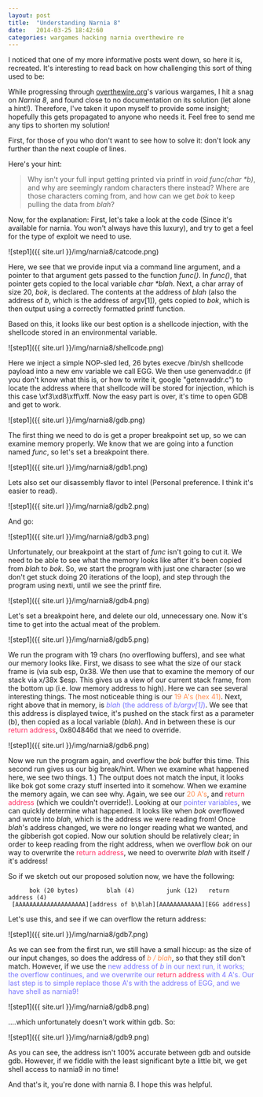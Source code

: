 ```yaml
---
layout: post
title:  "Understanding Narnia 8"
date:   2014-03-25 18:42:60
categories: wargames hacking narnia overthewire re
---
```

I noticed that one of my more informative posts went down, so here it is, recreated. It's interesting to read back on how challenging this sort of thing used to be:

While progressing through [overthewire.org](overthewire.org)'s various wargames, I hit a snag on *Narnia 8*, and found close to no documentation on its solution (let alone a hint!). Therefore, I've taken it upon myself to provide some insight; hopefully this gets propagated to anyone who needs it. Feel free to send me any tips to shorten my solution!

First, for those of you who don't want to see how to solve it: don't look any further than the next couple of lines.

Here's your hint:
> Why isn't your full input getting printed via printf in _void func(char *b)_, and why are seemingly random characters there instead? Where are those characters coming from, and how can we get _bok_ to keep pulling the data from _blah_?

Now, for the explanation: First, let's take a look at the code (Since it's available for narnia. You won't always have this luxury), and try to get a feel for the type of exploit we need to use.

![step1]({{ site.url }}/img/narnia8/catcode.png)

Here, we see that we provide input via a command line argument, and a pointer to that argument gets passed to the function _func()_. In _func()_, that pointer gets copied to the local variable _char *blah_. Next, a char array of size 20, _bok_, is declared. The contents at the address of _blah_ (also the address of _b_, which is the address of argv[1]), gets copied to _bok_, which is then output using a correctly formatted printf function.

Based on this, it looks like our best option is a shellcode injection, with the shellcode stored in an environmental variable.

![step1]({{ site.url }}/img/narnia8/shellcode.png)

Here we inject a simple NOP-sled led, 26 bytes execve /bin/sh shellcode payload into a new env variable we call EGG. We then use genenvaddr.c (if you don't know what this is, or how to write it, google "getenvaddr.c") to locate the address where that shellcode will be stored for injection, which is this case \xf3\xd8\xff\xff. Now the easy part is over, it's time to open GDB and get to work.

![step1]({{ site.url }}/img/narnia8/gdb.png)

The first thing we need to do is get a proper breakpoint set up, so we can examine memory properly. We know that we are going into a function named _func_, so let's set a breakpoint there.

![step1]({{ site.url }}/img/narnia8/gdb1.png)

Lets also set our disassembly flavor to intel (Personal preference. I think it's easier to read).

![step1]({{ site.url }}/img/narnia8/gdb2.png)

And go:

![step1]({{ site.url }}/img/narnia8/gdb3.png)

Unfortunately, our breakpoint at the start of _func_ isn't going to cut it. We need to be able to see what the memory looks like after it's been copied from _blah_ to _bok_. So, we start the program with just one character (so we don't get stuck doing 20 iterations of the loop), and step through the program using nexti, until we see the printf fire.

![step1]({{ site.url }}/img/narnia8/gdb4.png)

Let's set a breakpoint here, and delete our old, unnecessary one. Now it's time to get into the actual meat of the problem.

![step1]({{ site.url }}/img/narnia8/gdb5.png)

We run the program with 19 chars (no overflowing buffers), and see what our memory looks like. First, we disass to see what the size of our stack frame is (via sub esp, 0x38. We then use that to examine the memory of our stack via x/38x $esp. This gives us a view of our current stack frame, from the bottom up (i.e. low memory address to high). Here we can see several interesting things. The most noticeable thing is our <span style="color: #ff8e51">19 A's (hex 41)</span>. Next, right above that in memory, is <span style="color:#7975FF">_blah_ (the address of _b/argv[1]_)</span>. We see that this address is displayed twice, it's pushed on the stack first as a parameter (b), then copied as a local variable (_blah_). And in between these is our <span style="color: #ff2d62">return address</span>, 0x804846d that we need to override.

![step1]({{ site.url }}/img/narnia8/gdb6.png)

Now we run the program again, and overflow the _bok_ buffer this time. This second run gives us our big break/hint. When we examine what happened here, we see two things. 1.) The output does not match the input, it looks like bok got some crazy stuff inserted into it somehow. When we examine the memory again, we can see why. Again, we see our <span style="color: #ff8e51">20 A's</span>, and <span style="color: #ff2d62">return address</span> (which we couldn't override!). Looking at our <span style="color:#7975FF">pointer variables</span>, we can quickly determine what happened. It looks like when _bok_ overflowed and wrote into _blah_, which is the address we were reading from! Once _blah_'s address changed, we were no longer reading what we wanted, and the gibberish got copied. Now our solution should be relatively clear; in order to keep reading from the right address, when we overflow _bok_ on our way to overwrite the <span style="color: #ff2d62">return address</span>, we need to overwrite _blah_ with itself / it's address!

So if we sketch out our proposed solution now, we have the following:

          bok (20 bytes)        blah (4)         junk (12)   return address (4)
     [AAAAAAAAAAAAAAAAAAAA][address of b\blah][AAAAAAAAAAAA][EGG address]

Let's use this, and see if we can overflow the return address:

![step1]({{ site.url }}/img/narnia8/gdb7.png)

As we can see from the first run, we still have a small hiccup: as the size of our input changes, so does the address of <span style="color: #ff8e51">_b / blah_</span>, so that they still don't match. However, if we use the <span style="color:#7975FF">new address of _b_ in our next run, it works; the overflow continues, and we overwrite our <span style="color: #ff2d62">return address</span> with 4 A's. Our last step is to simple replace those A's with the address of EGG, and we have shell as narnia9!

![step1]({{ site.url }}/img/narnia8/gdb8.png)

....which unfortunately doesn't work within gdb. So:

![step1]({{ site.url }}/img/narnia8/gdb9.png)

As you can see, the address isn't 100% accurate between gdb and outside gdb. However, if we fiddle with the least significant byte a little bit, we get shell access to narnia9 in no time!

And that's it, you're done with narnia 8. I hope this was helpful.

